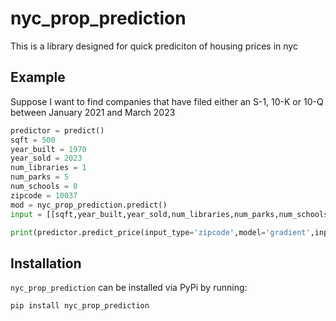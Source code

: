 # nyc_prop_prediction
This is a library designed for quick prediciton of housing prices in nyc

## Example
Suppose I want to find companies that have filed either an S-1, 10-K or 10-Q between January 2021 and March 2023
```python
predictor = predict()
sqft = 500
year_built = 1970
year_sold = 2023
num_libraries = 1
num_parks = 5
num_schools = 0
zipcode = 10037
mod = nyc_prop_prediction.predict()
input = [[sqft,year_built,year_sold,num_libraries,num_parks,num_schools]]

print(predictor.predict_price(input_type='zipcode',model='gradient',inputs=input))

```

## Installation
`nyc_prop_prediction` can be installed via PyPi by running:
```python
pip install nyc_prop_prediction
```
